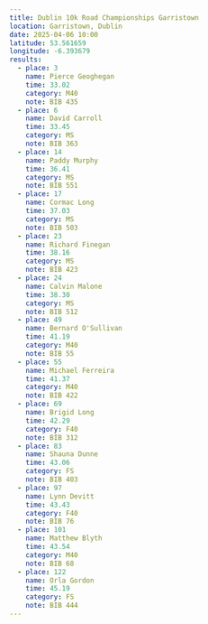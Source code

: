 ```yaml
---
title: Dublin 10k Road Championships Garristown
location: Garristown, Dublin
date: 2025-04-06 10:00
latitude: 53.561659 
longitude: -6.393679
results:
  - place: 3
    name: Pierce Geoghegan
    time: 33.02
    category: M40
    note: BIB 435
  - place: 6
    name: David Carroll
    time: 33.45
    category: MS
    note: BIB 363
  - place: 14
    name: Paddy Murphy
    time: 36.41
    category: MS
    note: BIB 551
  - place: 17
    name: Cormac Long
    time: 37.03
    category: MS
    note: BIB 503
  - place: 23
    name: Richard Finegan
    time: 38.16
    category: MS
    note: BIB 423
  - place: 24
    name: Calvin Malone
    time: 38.30
    category: MS
    note: BIB 512
  - place: 49
    name: Bernard O'Sullivan
    time: 41.19
    category: M40
    note: BIB 55
  - place: 55
    name: Michael Ferreira
    time: 41.37
    category: M40
    note: BIB 422
  - place: 69
    name: Brigid Long
    time: 42.29
    category: F40
    note: BIB 312
  - place: 83
    name: Shauna Dunne
    time: 43.06
    category: FS
    note: BIB 403
  - place: 97
    name: Lynn Devitt
    time: 43.43
    category: F40
    note: BIB 76
  - place: 101
    name: Matthew Blyth
    time: 43.54
    category: M40
    note: BIB 68
  - place: 122
    name: Orla Gordon
    time: 45.19
    category: FS
    note: BIB 444
---
```

